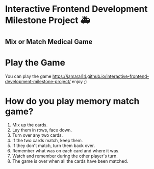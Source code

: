 # Interactive Frontend Development Milestone Project :ambulance:

## Mix or Match Medical Game  

# Play the Game

You can play the game <https://jamaral14.github.io/interactive-frontend-development-milestone-project/> enjoy ;)

# How do you play memory match game?

1. Mix up the cards.
2. Lay them in rows, face down.
3. Turn over any two cards.
4. If the two cards match, keep them.
5. If they don't match, turn them back over.
6. Remember what was on each card and where it was.
7. Watch and remember during the other player's turn.
8. The game is over when all the cards have been matched.





